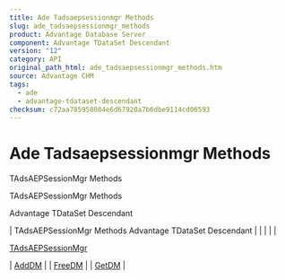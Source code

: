 ```yaml
---
title: Ade Tadsaepsessionmgr Methods
slug: ade_tadsaepsessionmgr_methods
product: Advantage Database Server
component: Advantage TDataSet Descendant
version: "12"
category: API
original_path_html: ade_tadsaepsessionmgr_methods.htm
source: Advantage CHM
tags:
  - ade
  - advantage-tdataset-descendant
checksum: c72aa785958084e6d67920a7b6dbe9114cd06593
---
```


# Ade Tadsaepsessionmgr Methods

TAdsAEPSessionMgr Methods

TAdsAEPSessionMgr Methods

Advantage TDataSet Descendant

| TAdsAEPSessionMgr Methods  Advantage TDataSet Descendant |  |  |  |  |

[TAdsAEPSessionMgr](ade_tadsaepsessionmgr.md)

| [AddDM](ade_adddm.md) |
| [FreeDM](ade_freedm.md) |
| [GetDM](ade_getdm.md) |
